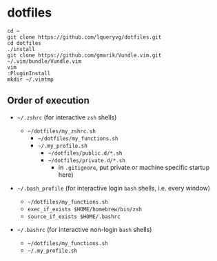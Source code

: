 # dotfiles

```
cd ~
git clone https://github.com/lqueryvg/dotfiles.git
cd dotfiles
./install
git clone https://github.com/gmarik/Vundle.vim.git ~/.vim/bundle/Vundle.vim
vim
:PluginInstall
mkdir ~/.vimtmp
```

## Order of execution

- `~/.zshrc` (for interactive `zsh` shells)
  - `~/dotfiles/my_zshrc.sh`
    - `~/dotfiles/my_functions.sh`
    - `~/.my_profile.sh`
      - `~/dotfiles/public.d/*.sh`
      - `~/dotfiles/private.d/*.sh` 
          - in `.gitignore`, put private or machine specific startup here)

- `~/.bash_profile` (for interactive login `bash` shells, i.e. every window)
  - `~/dotfiles/my_functions.sh`
  - `exec_if_exists $HOME/homebrew/bin/zsh`
  - `source_if_exists $HOME/.bashrc`

- `~/.bashrc` (for interactive non-login `bash` shells)
  - `~/dotfiles/my_functions.sh`
  - `~/.my_profile.sh`

